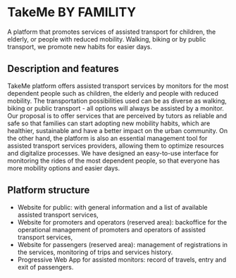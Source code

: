 # TakeMe BY FAMILITY
A platform that promotes services of assisted transport for children, the elderly, or people with reduced mobility. 
Walking, biking or by public transport, we promote new habits for easier days.

## Description and features 
TakeMe platform offers assisted transport services by monitors for the most dependent people such as children, the elderly and people with reduced mobility.
The transportation possibilities used can be as diverse as walking, biking or public transport - all options will always be assisted by a monitor. 
Our proposal is to offer services that are perceived by tutors as reliable and safe so that families can start adopting new mobility habits, which are healthier, sustainable and have a better impact on the urban community.
On the other hand, the platform is also an essential management tool for assisted transport services providers, allowing them to optimize resources and digitalize processes. 
We have designed an easy-to-use interface for monitoring the rides of the most dependent people, so that everyone has more mobility options and easier days. 
## Platform structure
- Website for public: with general information and a list of available assisted transport services, 
- Website for promoters and operators (reserved area): backoffice for the operational management of promoters and operators of assisted transport services, 
- Website for passengers (reserved area): management of registrations in the services, monitoring of trips and services history. 
- Progressive Web App for assisted monitors: record of travels, entry and exit of passengers.
